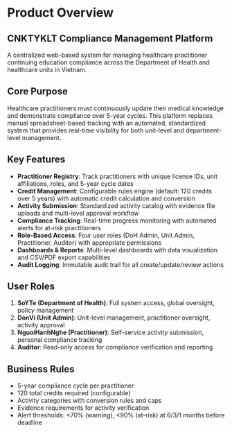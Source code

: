 # Product Overview

## CNKTYKLT Compliance Management Platform

A centralized web-based system for managing healthcare practitioner continuing education compliance across the Department of Health and healthcare units in Vietnam.

## Core Purpose

Healthcare practitioners must continuously update their medical knowledge and demonstrate compliance over 5-year cycles. This platform replaces manual spreadsheet-based tracking with an automated, standardized system that provides real-time visibility for both unit-level and department-level management.

## Key Features

- **Practitioner Registry**: Track practitioners with unique license IDs, unit affiliations, roles, and 5-year cycle dates
- **Credit Management**: Configurable rules engine (default: 120 credits over 5 years) with automatic credit calculation and conversion
- **Activity Submission**: Standardized activity catalog with evidence file uploads and multi-level approval workflow
- **Compliance Tracking**: Real-time progress monitoring with automated alerts for at-risk practitioners
- **Role-Based Access**: Four user roles (DoH Admin, Unit Admin, Practitioner, Auditor) with appropriate permissions
- **Dashboards & Reports**: Multi-level dashboards with data visualization and CSV/PDF export capabilities
- **Audit Logging**: Immutable audit trail for all create/update/review actions

## User Roles

1. **SoYTe (Department of Health)**: Full system access, global oversight, policy management
2. **DonVi (Unit Admin)**: Unit-level management, practitioner oversight, activity approval
3. **NguoiHanhNghe (Practitioner)**: Self-service activity submission, personal compliance tracking
4. **Auditor**: Read-only access for compliance verification and reporting

## Business Rules

- 5-year compliance cycle per practitioner
- 120 total credits required (configurable)
- Activity categories with conversion rules and caps
- Evidence requirements for activity verification
- Alert thresholds: <70% (warning), <90% (at-risk) at 6/3/1 months before deadline
